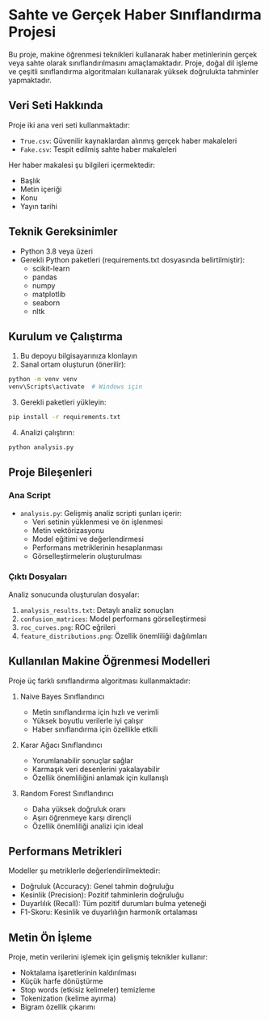 # Sahte ve Gerçek Haber Sınıflandırma Projesi

Bu proje, makine öğrenmesi teknikleri kullanarak haber metinlerinin gerçek veya sahte olarak sınıflandırılmasını amaçlamaktadır. Proje, doğal dil işleme ve çeşitli sınıflandırma algoritmaları kullanarak yüksek doğrulukta tahminler yapmaktadır.

## Veri Seti Hakkında

Proje iki ana veri seti kullanmaktadır:
- `True.csv`: Güvenilir kaynaklardan alınmış gerçek haber makaleleri
- `Fake.csv`: Tespit edilmiş sahte haber makaleleri

Her haber makalesi şu bilgileri içermektedir:
- Başlık
- Metin içeriği
- Konu
- Yayın tarihi

## Teknik Gereksinimler

- Python 3.8 veya üzeri
- Gerekli Python paketleri (requirements.txt dosyasında belirtilmiştir):
  - scikit-learn
  - pandas
  - numpy
  - matplotlib
  - seaborn
  - nltk

## Kurulum ve Çalıştırma

1. Bu depoyu bilgisayarınıza klonlayın
2. Sanal ortam oluşturun (önerilir):
```bash
python -m venv venv
venv\Scripts\activate  # Windows için
```

3. Gerekli paketleri yükleyin:
```bash
pip install -r requirements.txt
```

4. Analizi çalıştırın:
```bash
python analysis.py
```

## Proje Bileşenleri

### Ana Script
- `analysis.py`: Gelişmiş analiz scripti şunları içerir:
  - Veri setinin yüklenmesi ve ön işlenmesi
  - Metin vektörizasyonu
  - Model eğitimi ve değerlendirmesi
  - Performans metriklerinin hesaplanması
  - Görselleştirmelerin oluşturulması

### Çıktı Dosyaları
Analiz sonucunda oluşturulan dosyalar:
1. `analysis_results.txt`: Detaylı analiz sonuçları
2. `confusion_matrices`: Model performans görselleştirmesi
3. `roc_curves.png`: ROC eğrileri
4. `feature_distributions.png`: Özellik önemliliği dağılımları

## Kullanılan Makine Öğrenmesi Modelleri

Proje üç farklı sınıflandırma algoritması kullanmaktadır:

1. Naive Bayes Sınıflandırıcı
   - Metin sınıflandırma için hızlı ve verimli
   - Yüksek boyutlu verilerle iyi çalışır
   - Haber sınıflandırma için özellikle etkili

2. Karar Ağacı Sınıflandırıcı
   - Yorumlanabilir sonuçlar sağlar
   - Karmaşık veri desenlerini yakalayabilir
   - Özellik önemliliğini anlamak için kullanışlı

3. Random Forest Sınıflandırıcı
   - Daha yüksek doğruluk oranı
   - Aşırı öğrenmeye karşı dirençli
   - Özellik önemliliği analizi için ideal

## Performans Metrikleri

Modeller şu metriklerle değerlendirilmektedir:
- Doğruluk (Accuracy): Genel tahmin doğruluğu
- Kesinlik (Precision): Pozitif tahminlerin doğruluğu
- Duyarlılık (Recall): Tüm pozitif durumları bulma yeteneği
- F1-Skoru: Kesinlik ve duyarlılığın harmonik ortalaması

## Metin Ön İşleme

Proje, metin verilerini işlemek için gelişmiş teknikler kullanır:
- Noktalama işaretlerinin kaldırılması
- Küçük harfe dönüştürme
- Stop words (etkisiz kelimeler) temizleme
- Tokenization (kelime ayırma)
- Bigram özellik çıkarımı